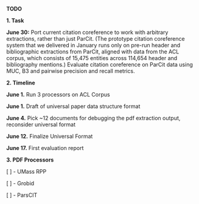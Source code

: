 __TODO__

__1. Task__

__June 30:__ Port current citation coreference to work with arbitrary extractions, rather than just ParCit. (The prototype citation coreference system that we delivered in January runs only on pre-run header and bibliographic extractions from ParCit, aligned with data from the ACL corpus, which consists of 15,475 entities across 114,654 header and bibliography mentions.)  Evaluate citation coreference on ParCit data using MUC, B3 and pairwise precision and recall metrics.

__2. Timeline__

__June 1.__ Run 3 processors on ACL Corpus

__June 1.__ Draft of universal paper data structure format

__June 4.__ Pick ~12 documents for debugging the pdf extraction output, reconsider universal format

__June 12.__ Finalize Universal Format

__June 17.__ First evaluation report

__3. PDF Processors__

[ ] - UMass RPP

[ ] - Grobid

[ ] - ParsCIT
